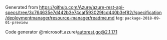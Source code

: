 Generated from https://github.com/Azure/azure-rest-api-specs/tree/3c764635e7d442b3e74caf593029fcd440b3ef82//specification/deploymentmanager/resource-manager/readme.md tag: `package-2018-09-01-preview`

Code generator @microsoft.azure/autorest.go@2.1.171


